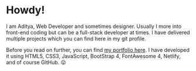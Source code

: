 # Howdy!

I am Aditya, Web Developer and sometimes designer. Usually I more into front-end coding but can be a full-stack developer at times. I have delivered multiple projects which you can find here in my git profile.

Before you read on further, you can find [my portfolio here](https://adityabhutada.com). I have developed it using HTML5, CSS3, JavaScript, BootStrap 4, FontAwesome 4, Netlify, and of course GitHub. 😛
